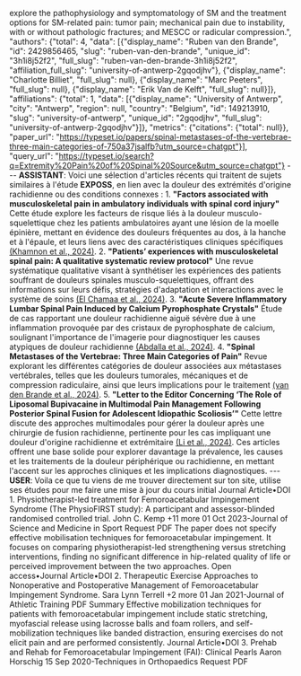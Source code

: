 explore the pathophysiology and symptomatology of SM and the treatment options for SM-related pain: tumor pain; mechanical pain due to instability, with or without pathologic fractures; and MESCC or radicular compression.", "authors": {"total": 4, "data": [{"display_name": "Ruben van den Brande", "id": 2429856465, "slug": "ruben-van-den-brande", "unique_id": "3h1i8j52f2", "full_slug": "ruben-van-den-brande-3h1i8j52f2", "affiliation_full_slug": "university-of-antwerp-2gqodjhv"}, {"display_name": "Charlotte Billiet", "full_slug": null}, {"display_name": "Marc Peeters", "full_slug": null}, {"display_name": "Erik Van de Kelft", "full_slug": null}]}, "affiliations": {"total": 1, "data": [{"display_name": "University of Antwerp", "city": "Antwerp", "region": null, "country": "Belgium", "id": 149213910, "slug": "university-of-antwerp", "unique_id": "2gqodjhv", "full_slug": "university-of-antwerp-2gqodjhv"}]}, "metrics": {"citations": {"total": null}}, "paper_url": "https://typeset.io/papers/spinal-metastases-of-the-vertebrae-three-main-categories-of-750a37jsalfb?utm_source=chatgpt"}], "query_url": "https://typeset.io/search?q=Extremity%20Pain%20of%20Spinal%20Source&utm_source=chatgpt"} --- **ASSISTANT**: Voici une sélection d'articles récents qui traitent de sujets similaires à l'étude **EXPOSS**, en lien avec la douleur des extrémités d'origine rachidienne ou des conditions connexes : 1. **"Factors associated with musculoskeletal pain in ambulatory individuals with spinal cord injury"** Cette étude explore les facteurs de risque liés à la douleur musculo-squelettique chez les patients ambulatoires ayant une lésion de la moelle épinière, mettant en évidence des douleurs fréquentes au dos, à la hanche et à l'épaule, et leurs liens avec des caractéristiques cliniques spécifiques [(Khamnon et al., 2024)](https://typeset.io/papers/factors-associated-with-musculoskeletal-pain-in-ambulatory-3n5ftif3j9). 2. **"Patients’ experiences with musculoskeletal spinal pain: A qualitative systematic review protocol"** Une revue systématique qualitative visant à synthétiser les expériences des patients souffrant de douleurs spinales musculo-squelettiques, offrant des informations sur leurs défis, stratégies d'adaptation et interactions avec le système de soins [(El Chamaa et al., 2024)](https://typeset.io/papers/patients-experiences-with-musculoskeletal-spinal-pain-a-h7crojce7q4r). 3. **"Acute Severe Inflammatory Lumbar Spinal Pain Induced by Calcium Pyrophosphate Crystals"** Étude de cas rapportant une douleur rachidienne aiguë sévère due à une inflammation provoquée par des cristaux de pyrophosphate de calcium, soulignant l'importance de l'imagerie pour diagnostiquer les causes atypiques de douleur rachidienne [(Abdalla et al., 2024)](https://typeset.io/papers/acute-severe-inflammatory-lumbar-spinal-pain-induced-by-3r34n6qqiiab). 4. **"Spinal Metastases of the Vertebrae: Three Main Categories of Pain"** Revue explorant les différentes catégories de douleur associées aux métastases vertébrales, telles que les douleurs tumorales, mécaniques et de compression radiculaire, ainsi que leurs implications pour le traitement [(van den Brande et al., 2024)](https://typeset.io/papers/spinal-metastases-of-the-vertebrae-three-main-categories-of-750a37jsalfb). 5. **"Letter to the Editor Concerning ‘The Role of Liposomal Bupivacaine in Multimodal Pain Management Following Posterior Spinal Fusion for Adolescent Idiopathic Scoliosis’"** Cette lettre discute des approches multimodales pour gérer la douleur après une chirurgie de fusion rachidienne, pertinente pour les cas impliquant une douleur d'origine rachidienne et extrémitaire [(Li et al., 2024)](https://typeset.io/papers/letter-to-the-editor-concerning-the-role-of-liposomal-2dovcw19bk06). Ces articles offrent une base solide pour explorer davantage la prévalence, les causes et les traitements de la douleur périphérique ou rachidienne, en mettant l'accent sur les approches cliniques et les implications diagnostiques. --- **USER**: Voila ce que tu viens de me trouver directement sur ton site, utilise ses études pour me faire une mise à jour du cours initial Journal Article•DOI 1. Physiotherapist-led treatment for Femoroacetabular Impingement Syndrome (The PhysioFIRST study): A participant and assessor-blinded randomised controlled trial. John C. Kemp +11 more 01 Oct 2023-Journal of Science and Medicine in Sport Request PDF The paper does not specify effective mobilisation techniques for femoroacetabular impingement. It focuses on comparing physiotherapist-led strengthening versus stretching interventions, finding no significant difference in hip-related quality of life or perceived improvement between the two approaches. Open access•Journal Article•DOI 2. Therapeutic Exercise Approaches to Nonoperative and Postoperative Management of Femoroacetabular Impingement Syndrome. Sara Lynn Terrell +2 more 01 Jan 2021-Journal of Athletic Training PDF Summary Effective mobilization techniques for patients with femoroacetabular impingement include static stretching, myofascial release using lacrosse balls and foam rollers, and self-mobilization techniques like banded distraction, ensuring exercises do not elicit pain and are performed consistently. Journal Article•DOI 3. Prehab and Rehab for Femoroacetabular Impingement (FAI): Clinical Pearls Aaron Horschig 15 Sep 2020-Techniques in Orthopaedics Request PDF